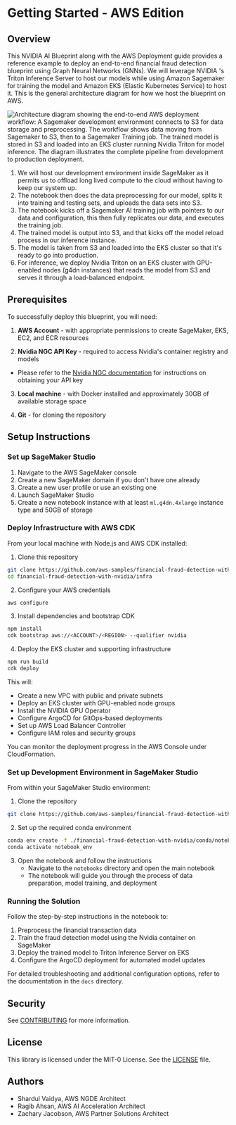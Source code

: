 # Getting Started - AWS Edition

## Overview

This NVIDIA AI Blueprint along with the AWS Deployment guide provides a reference example to deploy an end-to-end financial fraud detection blueprint using Graph Neural Networks (GNNs). We will leverage NVIDIA 's Triton Inference Server to host our models while using Amazon Sagemaker for training the model and Amazon EKS (Elastic Kubernetes Service) to host it.
This is the general architecture diagram for how we host the blueprint on AWS.

![Architecture diagram showing the end-to-end AWS deployment workflow: A
Sagemaker development environment connects to S3 for data storage and
preprocessing. The workflow shows data moving from Sagemaker to S3, then to a
Sagemaker Training job. The trained model is stored in S3 and loaded into an
EKS cluster running Nvidia Triton for model inference. The diagram illustrates
the complete pipeline from development to production deployment.](./docs/arch-diagram.png)

1. We will host our development environment inside SageMaker as it permits us to
   offload long lived compute to the cloud without having to keep our system up.
2. The notebook then does the data preprocessing for our model, splits it into
   training and testing sets, and uploads the data sets into S3.
3. The notebook kicks off a Sagemaker AI training job with pointers to our data
   and configuration, this then fully replicates our data, and executes the
   training job.
4. The trained model is output into S3, and that kicks off the model reload
   process in our inference instance.
5. The model is taken from S3 and loaded into the EKS cluster so that it's
   ready to go into production.
6. For inference, we deploy Nvidia Triton on an EKS cluster with GPU-enabled nodes
   (g4dn instances) that reads the model from S3 and serves it through a load-balanced
   endpoint.

## Prerequisites

To successfully deploy this blueprint, you will need:

1. **AWS Account** - with appropriate permissions to create SageMaker, EKS, EC2,
and ECR resources

2. **Nvidia NGC API Key** - required to access Nvidia's container registry and models
  - Please refer to the [Nvidia NGC
    documentation](https://docs.nvidia.com/ngc/ngc-overview/index.html#generating-api-key)
    for instructions on obtaining your API key

3. **Local machine** - with Docker installed and approximately 30GB of available storage space

4. **Git** - for cloning the repository

## Setup Instructions

### Set up SageMaker Studio

1. Navigate to the AWS SageMaker console
2. Create a new SageMaker domain if you don't have one already
3. Create a new user profile or use an existing one
4. Launch SageMaker Studio
5. Create a new notebook instance with at least `ml.g4dn.4xlarge` instance type
   and 50GB of storage

### Deploy Infrastructure with AWS CDK

From your local machine with Node.js and AWS CDK installed:

1. Clone this repository
```sh
git clone https://github.com/aws-samples/financial-fraud-detection-with-nvidia
cd financial-fraud-detection-with-nvidia/infra
```

2. Configure your AWS credentials
```sh
aws configure
```

3. Install dependencies and bootstrap CDK
```sh
npm install
cdk bootstrap aws://<ACCOUNT>/<REGION> --qualifier nvidia
```

4. Deploy the EKS cluster and supporting infrastructure
```sh
npm run build
cdk deploy
```

This will:
- Create a new VPC with public and private subnets
- Deploy an EKS cluster with GPU-enabled node groups
- Install the NVIDIA GPU Operator
- Configure ArgoCD for GitOps-based deployments
- Set up AWS Load Balancer Controller
- Configure IAM roles and security groups

You can monitor the deployment progress in the AWS Console under CloudFormation.

### Set up Development Environment in SageMaker Studio

From within your SageMaker Studio environment:

1. Clone the repository
```sh
git clone https://github.com/aws-samples/financial-fraud-detection-with-nvidia
```

2. Set up the required conda environment
```sh
conda env create -f ./financial-fraud-detection-with-nvidia/conda/notebook_env.yaml
conda activate notebook_env
```

3. Open the notebook and follow the instructions
   - Navigate to the `notebooks` directory and open the main notebook
   - The notebook will guide you through the process of data preparation, model
     training, and deployment

### Running the Solution

Follow the step-by-step instructions in the notebook to:
1. Preprocess the financial transaction data
2. Train the fraud detection model using the Nvidia container on SageMaker
3. Deploy the trained model to Triton Inference Server on EKS
4. Configure the ArgoCD deployment for automated model updates

For detailed troubleshooting and additional configuration options, refer to the
documentation in the `docs` directory.

## Security

See [CONTRIBUTING](CONTRIBUTING.md#security-issue-notifications) for more information.

## License

This library is licensed under the MIT-0 License. See the [LICENSE](LICENSE) file.

## Authors
- Shardul Vaidya, AWS NGDE Architect
- Ragib Ahsan, AWS AI Acceleration Architect
- Zachary Jacobson, AWS Partner Solutions Architect
